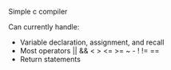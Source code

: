 Simple c compiler

Can currently handle:
- Variable declaration, assignment, and recall
- Most operators || && < > <= >= ~ - ! != ==
- Return statements
